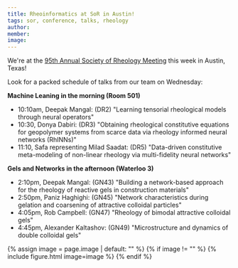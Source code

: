 ```yaml
---
title: Rheoinformatics at SoR in Austin!
tags: sor, conference, talks, rheology
author: 
member: 
image: 
---
```


We're at the [95th Annual Society of Rheology Meeting](https://www.rheology.org/sor/Annual_Meeting/2024Oct/Default.aspx) this week in Austin, Texas!

Look for a packed schedule of talks from our team on Wednesday:

**Machine Leaning in the morning (Room 501)**<br>
- 10:10am, Deepak Mangal: (DR2) "Learning tensorial rheological models through neural operators"
- 10:30, Donya Dabiri: (DR3) "Obtaining rheological constitutive equations for geopolymer systems from scarce data via rheology informed neural networks (RhINNs)"
- 11:10, Safa representing Milad Saadat: (DR5) "Data-driven constitutive meta-modeling of non-linear rheology via multi-fidelity neural networks"

**Gels and Networks in the afternoon (Waterloo 3)**<br>
- 2:10pm, Deepak Mangal: (GN43) "Building a network-based approach for the rheology of reactive gels in construction materials"
- 2:50pm, Paniz Haghighi: (GN45) "Network characteristics during gelation and coarsening of attractive colloidal particles"
- 4:05pm, Rob Campbell: (GN47) "Rheology of bimodal attractive colloidal gels"
- 4:45pm, Alexander Kaltashov: (GN49) "Microstructure and dynamics of double colloidal gels"


{% assign image = page.image | default: "" %}
{% if image != "" %}
  {% include figure.html
    image=image
  %}
{% endif %}
